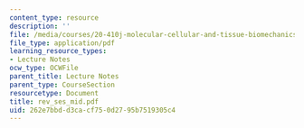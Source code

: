 ```yaml
---
content_type: resource
description: ''
file: /media/courses/20-410j-molecular-cellular-and-tissue-biomechanics-be-410j-spring-2003/262e7bbdd3cacf750d2795b7519305c4_rev_ses_mid.pdf
file_type: application/pdf
learning_resource_types:
- Lecture Notes
ocw_type: OCWFile
parent_title: Lecture Notes
parent_type: CourseSection
resourcetype: Document
title: rev_ses_mid.pdf
uid: 262e7bbd-d3ca-cf75-0d27-95b7519305c4
---
```

